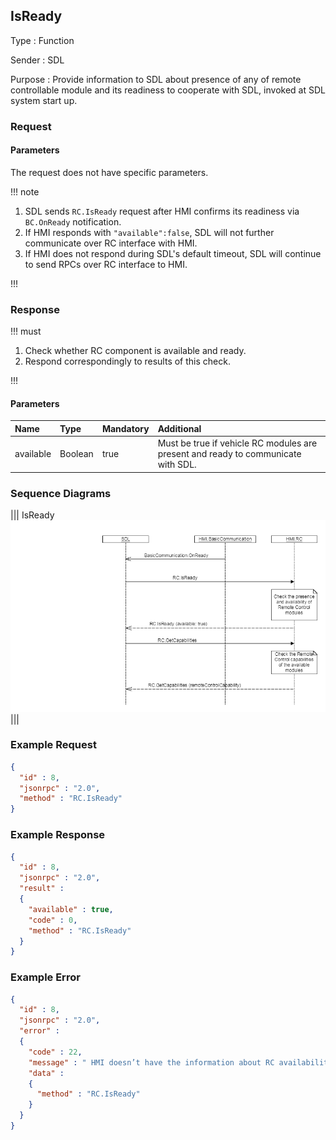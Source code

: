 ## IsReady

Type
: Function

Sender
: SDL

Purpose
: Provide information to SDL about presence of any of remote controllable module and its readiness to cooperate with SDL, invoked at SDL system start up.


### Request

#### Parameters

The request does not have specific parameters.

!!! note

1. SDL sends `RC.IsReady` request after HMI confirms its readiness via `BC.OnReady` notification.
2. If HMI responds with `"available":false`, SDL will not further communicate over RC interface with HMI.
3. If HMI does not respond during SDL's default timeout, SDL will continue to send RPCs over RC interface to HMI.

!!!

### Response

!!! must

1. Check whether RC component is available and ready.
2. Respond correspondingly to results of this check.

!!!

#### Parameters

|Name|Type|Mandatory|Additional|
|:------|:------|:---|:---------|
|available|Boolean|true|Must be true if vehicle RC modules are present and ready to communicate with SDL.|

### Sequence Diagrams

|||
IsReady
![IsReady](./assets/IsReady_GetCapabilities.png)
|||

### Example Request

```json
{
  "id" : 8,
  "jsonrpc" : "2.0",
  "method" : "RC.IsReady"
}
```

### Example Response

```json
{
  "id" : 8,
  "jsonrpc" : "2.0",
  "result" :
  {
    "available" : true,
    "code" : 0,
    "method" : "RC.IsReady"
  }
}
```

### Example Error

```json
{
  "id" : 8,
  "jsonrpc" : "2.0",
  "error" :
  {
    "code" : 22,
    "message" : " HMI doesn’t have the information about RC availability or some failure occurred ",
    "data" :
    {
      "method" : "RC.IsReady"
    }
  }
}
```
